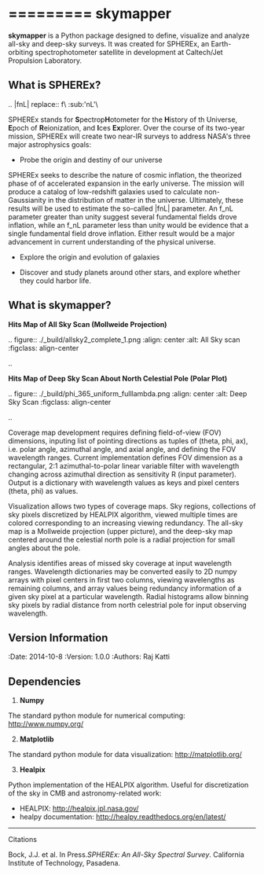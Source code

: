 =========
skymapper
=========

**skymapper** is a Python package designed to define, visualize and analyze 
all-sky and deep-sky surveys. It was created for SPHEREx, 
an Earth-orbiting spectrophotometer satellite in development at 
Caltech/Jet Propulsion Laboratory. 


What is SPHEREx?
----------------
.. |fnL| replace:: f\ :sub:'nL'\

SPHEREx stands for **S**pectrop**H**otometer for the **H**istory of th Universe,
**E**poch of **R**eionization, and **I**ces **Ex**plorer. 
Over the course of its two-year mission, SPHEREx will create two near-IR 
surveys to address NASA's three major astrophysics goals:

* Probe the origin and destiny of our universe

SPHEREx seeks to describe the nature of cosmic inflation, the theorized phase of
of accelerated expansion in the early universe. The mission will produce a 
catalog of low-redshift galaxies used to calculate non-Gaussianity in the 
distribution of matter in the universe.
Ultimately, these results will be used to estimate the so-called |fnL| parameter. 
An f_nL parameter greater than unity suggest several fundamental 
fields drove inflation, while
an f_nL parameter less than unity would be evidence that a single fundamental
field drove inflation. Either result would be a major advancement in current
understanding of the physical universe.  

* Explore the origin and evolution of galaxies


* Discover and study planets around other stars, and explore whether they could
harbor life.

What is **skymapper**?
-----------------------

**Hits Map of All Sky Scan (Mollweide Projection)**

.. figure:: ./_build/allsky2_complete_1.png
   :align:  center
   :alt: All Sky scan
   :figclass: align-center

   ..


**Hits Map of Deep Sky Scan About North Celestial Pole (Polar Plot)** 

.. figure:: ./_build/phi_365_uniform_fulllambda.png
   :align: center
   :alt: Deep Sky Scan
   :figclass: align-center

   ..
   
Coverage map development requires defining field-of-view (FOV) dimensions, inputing list of pointing directions 
as tuples of (theta, phi, ax), i.e. polar angle, azimuthal angle, and axial angle, and defining the FOV wavelength ranges.
Current implementation defines FOV dimension as a rectangular, 2:1 azimuthal-to-polar linear variable filter with wavelength 
changing across azimuthal direction as sensitivity R (input parameter). Output is a dictionary with wavelength values as keys and 
pixel centers (theta, phi) as values.

Visualization allows two types of coverage maps. Sky regions, collections of sky pixels discretized by HEALPIX algorithm,
viewed multiple times are colored corresponding to an increasing viewing redundancy. The all-sky map is a Mollweide 
projection (upper picture), and the deep-sky map centered around the celestial north pole is a radial projection for
small angles about the pole. 

Analysis identifies areas of missed sky coverage at input wavelength ranges. Wavelength dictionaries may be converted 
easily to 2D numpy arrays with pixel centers in first two columns, viewing wavelengths as remaining columns, and array
values being redundancy information of a given sky pixel at a particular wavelength. Radial histograms allow binning sky
pixels by radial distance from north celestrial pole for input observing wavelength.


Version Information
--------------------

:Date: 2014-10-8
:Version: 1.0.0
:Authors: Raj Katti

Dependencies
------------

1) **Numpy**

The standard python module for numerical computing: http://www.numpy.org/

2) **Matplotlib**

The standard python module for data visualization: http://matplotlib.org/

3) **Healpix**

Python implementation of the HEALPIX algorithm. Useful for discretization 
of the sky in CMB and astronomy-related work: 

* HEALPIX: http://healpix.jpl.nasa.gov/
* healpy documentation: http://healpy.readthedocs.org/en/latest/

------------
Citations

Bock, J.J. et al. In Press.*SPHEREx: An All-Sky Spectral Survey*.
California Institute of Technology, Pasadena.
